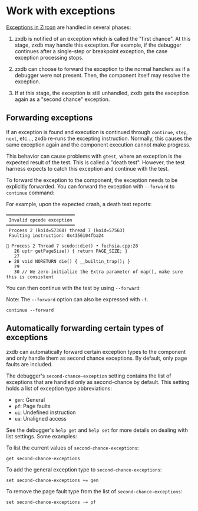 # Work with exceptions

[Exceptions in Zircon](/docs/concepts/kernel/exceptions.md) are handled in
several phases:

1. zxdb is notified of an exception which is called the "first chance".
   At this stage, zxdb may handle this exception. For example, if the debugger
   continues after a single-step or breakpoint exception, the case exception
   processing stops.

1. zxdb can choose to forward the exception to the normal handlers as if a
   debugger were not present. Then, the component itself may resolve the
   exception.

1. If at this stage, the exception is still unhandled, zxdb gets the exception
   again as a "second chance" exception.

## Forwarding exceptions

If an exception is found and execution is continued through `continue`, `step`,
`next`, etc..., zxdb re-runs the excepting instruction. Normally, this causes
the same exception again and the component execution cannot make progress.

This behavior can cause problems with `gtest`, where an exception is
the expected result of the test. This is called a "death test". However, the
test harness expects to catch this exception and continue with the test.

To forward the exception to the component, the exception needs to be explicitly
forwarded. You can forward the exception with `--forward` to `continue` command:

For example, upon the expected crash, a death test reports:

```none {:.devsite-disable-click-to-copy}
══════════════════════════
 Invalid opcode exception
══════════════════════════
 Process 2 (koid=57368) thread 7 (koid=57563)
 Faulting instruction: 0x4356104fba24

🛑 Process 2 Thread 7 scudo::die() • fuchsia.cpp:28
   26 uptr getPageSize() { return PAGE_SIZE; }
   27
 ▶ 28 void NORETURN die() { __builtin_trap(); }
   29
   30 // We zero-initialize the Extra parameter of map(), make sure this is consistent
```

You can then continue with the test by using `--forward`:

Note: The `--forward` option can also be expressed with `-f`.

```none {: .devsite-terminal data-terminal-prefix="[zxdb]" }
continue --forward
```

## Automatically forwarding certain types of exceptions

zxdb can automatically forward certain exception types to the component and only
handle them as second chance exceptions. By default, only page faults are
included.

The debugger's `second-chance-exception` setting contains the list of exceptions
that are handled only as second-chance by default. This setting holds a list of
exception type abbreviations:

 * `gen`: General
 * `pf`: Page faults
 * `ui`: Undefined instruction
 * `ua`: Unaligned access

See the debugger's `help get` and `help set` for more details on dealing with list settings. Some
examples:

To list the current values of `second-chance-exceptions`:

```none {: .devsite-terminal data-terminal-prefix="[zxdb]" }
get second-chance-exceptions
```

To add the general exception type to `second-chance-exceptions`:

```none {: .devsite-terminal data-terminal-prefix="[zxdb]" }
set second-chance-exceptions += gen
```

To remove the page fault type from the list of `second-chance-exceptions`:

```none {: .devsite-terminal data-terminal-prefix="[zxdb]" }
set second-chance-exceptions -= pf
```
